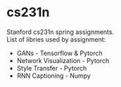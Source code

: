 # cs231n
Stanford cs231n spring assignments. <br />
List of libries used by assignment: <br />
* GANs - Tensorflow & Pytorch <br />
* Network Visualization - Pytorch <br />
* Style Transfer - Pytorch <br />
* RNN Captioning - Numpy <br />
